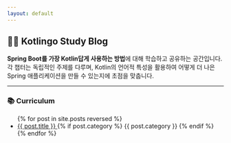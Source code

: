 ```yaml
---
layout: default
---
```

## 👨‍💻 Kotlingo Study Blog

**Spring Boot를 가장 Kotlin답게 사용하는 방법**에 대해 학습하고 공유하는 공간입니다. 
<br>
각 챕터는 독립적인 주제를 다루며, Kotlin의 언어적 특성을 활용하여 어떻게 더 나은 Spring 애플리케이션을 만들 수 있는지에 초점을 맞춥니다.

---

### 📚 Curriculum

<ul class="post-list">
  {% for post in site.posts reversed %}
    <li>
        <a href="{{ site.baseurl }}{{ post.url }}">
            {{ post.title }}
        </a>
        {% if post.category %}
            <span class="category-badge">{{ post.category }}</span>
        {% endif %}
    </li>
  {% endfor %}
</ul> 